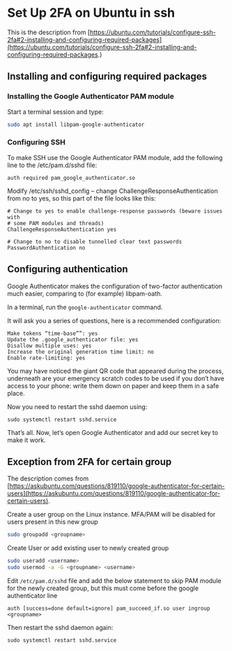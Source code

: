 # Set Up 2FA on Ubuntu in ssh

This is the description from [https://ubuntu.com/tutorials/configure-ssh-2fa#2-installing-and-configuring-required-packages](https://ubuntu.com/tutorials/configure-ssh-2fa#2-installing-and-configuring-required-packages.)

## Installing and configuring required packages

### Installing the Google Authenticator PAM module

Start a terminal session and type:

```bash
sudo apt install libpam-google-authenticator
```

### Configuring SSH

To make SSH use the Google Authenticator PAM module, add the following line to the /etc/pam.d/sshd file:

```
auth required pam_google_authenticator.so
```

Modify /etc/ssh/sshd_config – change ChallengeResponseAuthentication from no to yes, so this part of the file looks like this:

```
# Change to yes to enable challenge-response passwords (beware issues with
# some PAM modules and threads)
ChallengeResponseAuthentication yes

# Change to no to disable tunnelled clear text passwords
PasswordAuthentication no
```

## Configuring authentication

Google Authenticator makes the configuration of two-factor authentication much easier, comparing to (for example) libpam-oath.

In a terminal, run the `google-authenticator` command.

It will ask you a series of questions, here is a recommended configuration:

```
Make tokens “time-base””: yes
Update the .google_authenticator file: yes
Disallow multiple uses: yes
Increase the original generation time limit: no
Enable rate-limiting: yes
```

You may have noticed the giant QR code that appeared during the process, underneath are your emergency scratch codes to be used if you don’t have access to your phone: write them down on paper and keep them in a safe place.

Now you need to restart the sshd daemon using:

```
sudo systemctl restart sshd.service
```

That’s all. Now, let’s open Google Authenticator and add our secret key to make it work.

## Exception from 2FA for certain group

The description comes from [https://askubuntu.com/questions/819110/google-authenticator-for-certain-users](https://askubuntu.com/questions/819110/google-authenticator-for-certain-users).

Create a user group on the Linux instance. MFA/PAM will be disabled for users present in this new group

```bash
sudo groupadd <groupname>
```

Create User or add existing user to newly created group

```bash
sudo useradd <username>
sudo usermod -a -G <groupname> <username>
```

Edit `/etc/pam.d/sshd` file and add the below statement to skip PAM module for the newly created group, but this must come before the google authenticator line

```config
auth [success=done default=ignore] pam_succeed_if.so user ingroup <groupname>
```

Then restart the sshd daemon again:

```
sudo systemctl restart sshd.service
```
